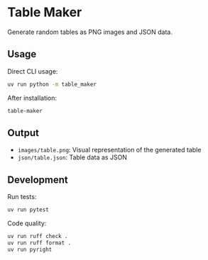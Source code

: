 # Table Maker

Generate random tables as PNG images and JSON data.

## Usage

Direct CLI usage:
```bash
uv run python -m table_maker
```

After installation:
```bash
table-maker
```

## Output

- `images/table.png`: Visual representation of the generated table
- `json/table.json`: Table data as JSON

## Development

Run tests:
```bash
uv run pytest
```

Code quality:
```bash
uv run ruff check .
uv run ruff format .
uv run pyright
```